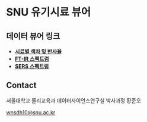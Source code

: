 # SNU 유기시료 뷰어

## 데이터 뷰어 링크

- [**시료별 색차 및 반사율**](reflectance.html)
- [**FT-IR 스펙트럼**](FTIR.html)
- [**SERS 스펙트럼**](SERS.html)

## Contact

서울대학교 물리교육과 데이터사이언스연구실 박사과정 황준오

wnsdh10@snu.ac.kr